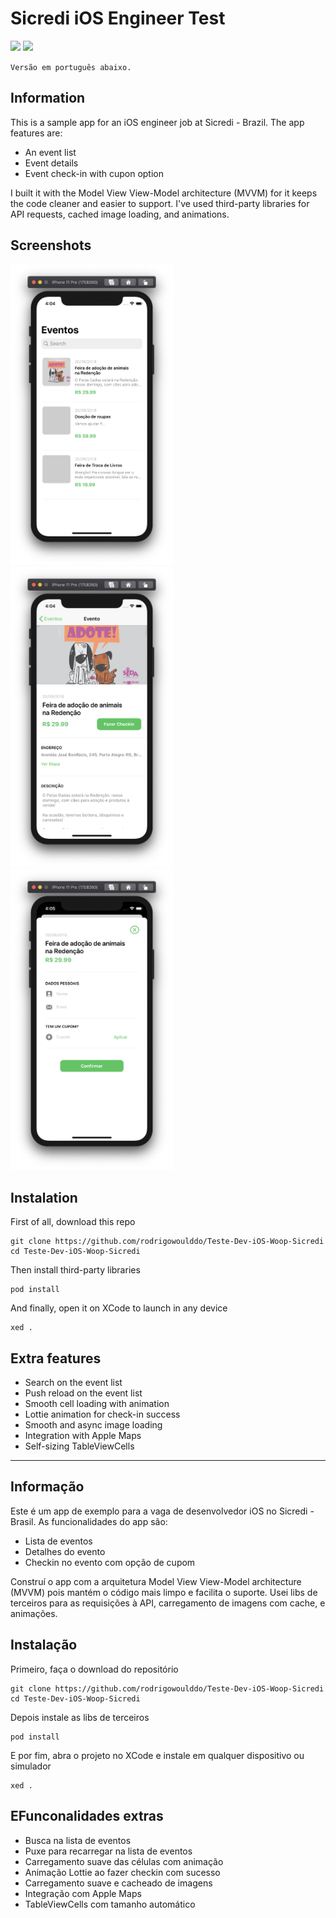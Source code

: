 # Sicredi iOS Engineer Test
![](https://badgen.net/badge/iOS/13/blue) ![](https://badgen.net/badge/Swift/5/orange)

`Versão em português abaixo.`

## Information
This is a sample app for an iOS engineer job at Sicredi - Brazil. The app features are:

* An event list
* Event details
* Event check-in with cupon option

I built it with the Model View View-Model architecture (MVVM) for it keeps the code cleaner and easier to support. I've used third-party libraries for API requests, cached image loading, and animations.

## Screenshots

<img src="Screenshots/event-list.png" alt="alt text" width="260"> <img src="Screenshots/event-detail.png" alt="alt text" width="260"> <img src="Screenshots/event-checkin.png" alt="alt text" width="260">

## Instalation

First of all, download this repo

```
git clone https://github.com/rodrigowoulddo/Teste-Dev-iOS-Woop-Sicredi
cd Teste-Dev-iOS-Woop-Sicredi
```

Then install third-party libraries

```
pod install
```

And finally, open it on XCode to launch in any device

```
xed .
```

## Extra features
* Search on the event list
* Push reload on the event list
* Smooth cell loading with animation
* Lottie animation for check-in success
* Smooth and async image loading
* Integration with Apple Maps
* Self-sizing TableViewCells

_____

## Informação
Este é um app de exemplo para a vaga de desenvolvedor iOS no Sicredi - Brasil. As funcionalidades do app são:

* Lista de eventos
* Detalhes do evento
* Checkin no evento com opção de cupom

Construí o app com a arquitetura Model View View-Model architecture (MVVM) pois mantém o código mais limpo e facilita o suporte. Usei libs de terceiros para as requisições à API, carregamento de imagens com cache, e animações.

## Instalação

Primeiro, faça o download do repositório

```
git clone https://github.com/rodrigowoulddo/Teste-Dev-iOS-Woop-Sicredi
cd Teste-Dev-iOS-Woop-Sicredi
```

Depois instale as libs de terceiros

```
pod install
```

E por fim, abra o projeto no XCode e instale em qualquer dispositivo ou simulador

```
xed .
```

## EFunconalidades extras
* Busca na lista de eventos
* Puxe para recarregar na lista de eventos
* Carregamento suave das células com animação
* Animação Lottie ao fazer checkin com sucesso
* Carregamento suave e cacheado de imagens
* Integração com Apple Maps
* TableViewCells com tamanho automático
